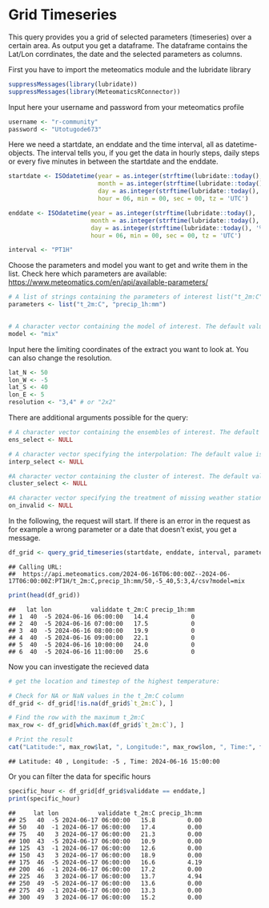 Grid Timeseries
================

This query provides you a grid of selected parameters (timeseries) over
a certain area. As output you get a dataframe. The dataframe contains
the Lat/Lon corrdinates, the date and the selected parameters as
columns.

First you have to import the meteomatics module and the lubridate
library

``` r
suppressMessages(library(lubridate))
suppressMessages(library(MeteomaticsRConnector))
```

Input here your username and password from your meteomatics profile

``` r
username <- "r-community"
password <- "Utotugode673"
```

Here we need a startdate, an enddate and the time interval, all as
datetime-objects. The interval tells you, if you get the data in hourly
steps, daily steps or every five minutes in between the startdate and
the enddate.

``` r
startdate <- ISOdatetime(year = as.integer(strftime(lubridate::today(), '%Y')),
                         month = as.integer(strftime(lubridate::today(), '%m')),
                         day = as.integer(strftime(lubridate::today(), '%d'))-1,
                         hour = 06, min = 00, sec = 00, tz = 'UTC')

enddate <- ISOdatetime(year = as.integer(strftime(lubridate::today(), '%Y')),
                       month = as.integer(strftime(lubridate::today(), '%m')),
                       day = as.integer(strftime(lubridate::today(), '%d')),
                       hour = 06, min = 00, sec = 00, tz = 'UTC')

interval <- "PT1H"
```

Choose the parameters and model you want to get and write them in the
list. Check here which parameters are available:
<https://www.meteomatics.com/en/api/available-parameters/>

``` r
# A list of strings containing the parameters of interest list("t_2m:C", "dew_point_2m:C", "relative_humidity_1000hPa:p", "precip_1h:mm").
parameters <- list("t_2m:C", "precip_1h:mm")

    
# A character vector containing the model of interest. The default value is NULL, meaning that the model mix is selected.
model <- "mix"
```

Input here the limiting coordinates of the extract you want to look at.
You can also change the resolution.

``` r
lat_N <- 50
lon_W <- -5
lat_S <- 40
lon_E <- 5
resolution <- "3,4" # or "2x2"
```

There are additional arguments possible for the query:

``` r
# A character vector containing the ensembles of interest. The default value is NULL. Possible inputs are for example: "median"; "member:5"; "member:1-50"; "member:0"; "mean"; "quantile0.2".
ens_select <- NULL 

# A character vector specifying the interpolation: The default value is NULL. A possible input is: "gradient_interpolation"
interp_select <- NULL

#A character vector containing the cluster of interest. The default value is NULL. Possible inputs are for example: "cluster:1"; "cluster:1-6"
cluster_select <- NULL

#A character vector specifying the treatment of missing weather station values. The default value is NULL. If on_invalid = "fill_with_invalid", missing values are filled with Na.
on_invalid <- NULL
```

In the following, the request will start. If there is an error in the
request as for example a wrong parameter or a date that doesn’t exist,
you get a message.

``` r
df_grid <- query_grid_timeseries(startdate, enddate, interval, parameters, lat_N, lon_W, lat_S, lon_E, resolution, username, password, model)
```

    ## Calling URL:
    ##  https://api.meteomatics.com/2024-06-16T06:00:00Z--2024-06-17T06:00:00Z:PT1H/t_2m:C,precip_1h:mm/50,-5_40,5:3,4/csv?model=mix

``` r
print(head(df_grid))
```

    ##   lat lon           validdate t_2m:C precip_1h:mm
    ## 1  40  -5 2024-06-16 06:00:00   14.4            0
    ## 2  40  -5 2024-06-16 07:00:00   17.5            0
    ## 3  40  -5 2024-06-16 08:00:00   19.9            0
    ## 4  40  -5 2024-06-16 09:00:00   22.1            0
    ## 5  40  -5 2024-06-16 10:00:00   24.0            0
    ## 6  40  -5 2024-06-16 11:00:00   25.6            0

Now you can investigate the recieved data

``` r
# get the location and timestep of the highest temperature:

# Check for NA or NaN values in the t_2m:C column
df_grid <- df_grid[!is.na(df_grid$`t_2m:C`), ]

# Find the row with the maximum t_2m:C
max_row <- df_grid[which.max(df_grid$`t_2m:C`), ]

# Print the result
cat("Latitude:", max_row$lat, ", Longitude:", max_row$lon, ", Time:", format(max_row$validdate, format = "%Y-%m-%d %H:%M:%S"))
```

    ## Latitude: 40 , Longitude: -5 , Time: 2024-06-16 15:00:00

Or you can filter the data for specific hours

``` r
specific_hour <- df_grid[df_grid$validdate == enddate,]
print(specific_hour)
```

    ##     lat lon           validdate t_2m:C precip_1h:mm
    ## 25   40  -5 2024-06-17 06:00:00   15.8         0.00
    ## 50   40  -1 2024-06-17 06:00:00   17.4         0.00
    ## 75   40   3 2024-06-17 06:00:00   21.3         0.00
    ## 100  43  -5 2024-06-17 06:00:00   10.9         0.00
    ## 125  43  -1 2024-06-17 06:00:00   12.6         0.00
    ## 150  43   3 2024-06-17 06:00:00   18.9         0.00
    ## 175  46  -5 2024-06-17 06:00:00   16.6         4.19
    ## 200  46  -1 2024-06-17 06:00:00   17.2         0.00
    ## 225  46   3 2024-06-17 06:00:00   13.7         4.94
    ## 250  49  -5 2024-06-17 06:00:00   13.6         0.00
    ## 275  49  -1 2024-06-17 06:00:00   13.3         0.00
    ## 300  49   3 2024-06-17 06:00:00   15.2         0.00

